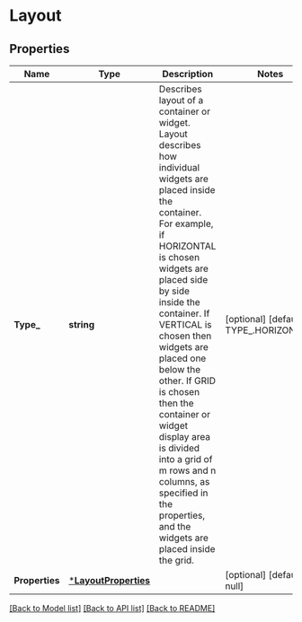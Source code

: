 # Layout

## Properties
Name | Type | Description | Notes
------------ | ------------- | ------------- | -------------
**Type_** | **string** | Describes layout of a container or widget. Layout describes how individual widgets are placed inside the container. For example, if HORIZONTAL is chosen widgets are placed side by side inside the container. If VERTICAL is chosen then widgets are placed one below the other. If GRID is chosen then the container or widget display area is divided into a grid of m rows and n columns, as specified in the properties, and the widgets are placed inside the grid. | [optional] [default to TYPE_.HORIZONTAL]
**Properties** | [***LayoutProperties**](LayoutProperties.md) |  | [optional] [default to null]

[[Back to Model list]](../README.md#documentation-for-models) [[Back to API list]](../README.md#documentation-for-api-endpoints) [[Back to README]](../README.md)

